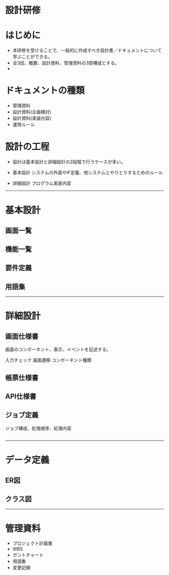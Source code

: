 # 設計研修

# はじめに
- 本研修を受けることで、一般的に作成すべき設計書／ドキュメントについて学ぶことができる。
- 全3回、概要、設計資料、管理資料の3部構成とする。
- 

# ドキュメントの種類
- 管理資料
- 設計資料(企画検討)
- 設計資料(実装内容)
- 運用ルール

# 設計の工程
- 設計は基本設計と詳細設計の2段階で行うケースが多い。
- 基本設計
 システムの外面やIF定義、他システムとやりとりするためのルール

- 詳細設計
 プログラム実装内容


---
# 基本設計

## 画面一覧

## 機能一覧

## 要件定義

## 用語集

---

# 詳細設計

## 画面仕様書
画面のコンポーネント、表示、イベントを記述する。

入力チェック
画面遷移
コンポーネント種類


## 帳票仕様書


## API仕様書


## ジョブ定義

ジョブ構成、処理順序、処理内容

## 

---

# データ定義

## ER図

## クラス図

---

# 管理資料

- プロジェクト計画書
- WBS
- ガントチャート
- 用語集
- 変更記録